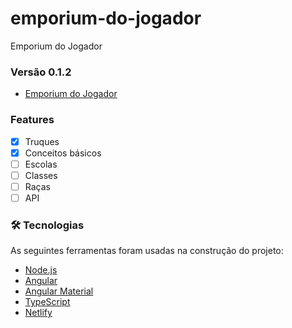 # emporium-do-jogador
Emporium do Jogador

### Versão 0.1.2

- [Emporium do Jogador](https://upbeat-hypatia-0fab28.netlify.app/)

### Features

- [x] Truques
- [x] Conceitos básicos
- [ ] Escolas
- [ ] Classes
- [ ] Raças
- [ ] API

### 🛠 Tecnologias

As seguintes ferramentas foram usadas na construção do projeto:

- [Node.js](https://nodejs.org/)
- [Angular](https://angular.io/)
- [Angular Material](https://material.angular.io/)
- [TypeScript](https://www.typescriptlang.org/)
- [Netlify](https://www.netlify.com/)
